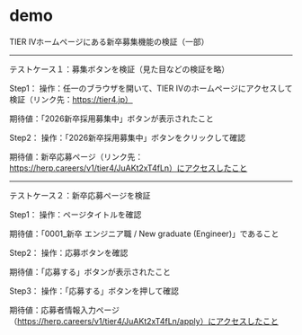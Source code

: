 # demo
TIER IVホームページにある新卒募集機能の検証（一部）

----------------------------------------------------------------------
テストケース１：募集ボタンを検証（見た目などの検証を略）

Step1：
操作：任一のブラウザを開いて、TIER IVのホームページにアクセスして検証（リンク先：https://tier4.jp）

期待値：「2026新卒採用募集中」ボタンが表示されたこと

Step2：
操作：「2026新卒採用募集中」ボタンをクリックして確認

期待値：新卒応募ページ（リンク先：https://herp.careers/v1/tier4/JuAKt2xT4fLn）にアクセスしたこと

----------------------------------------------------------------------
テストケース２：新卒応募ページを検証

Step1：
操作：ページタイトルを確認

期待値：「0001_新卒 エンジニア職 / New graduate (Engineer)」であること

Step2：
操作：応募ボタンを確認

期待値：「応募する」ボタンが表示されたこと

Step3：
操作：「応募する」ボタンを押して確認

期待値：応募者情報入力ページ（https://herp.careers/v1/tier4/JuAKt2xT4fLn/apply）にアクセスしたこと

